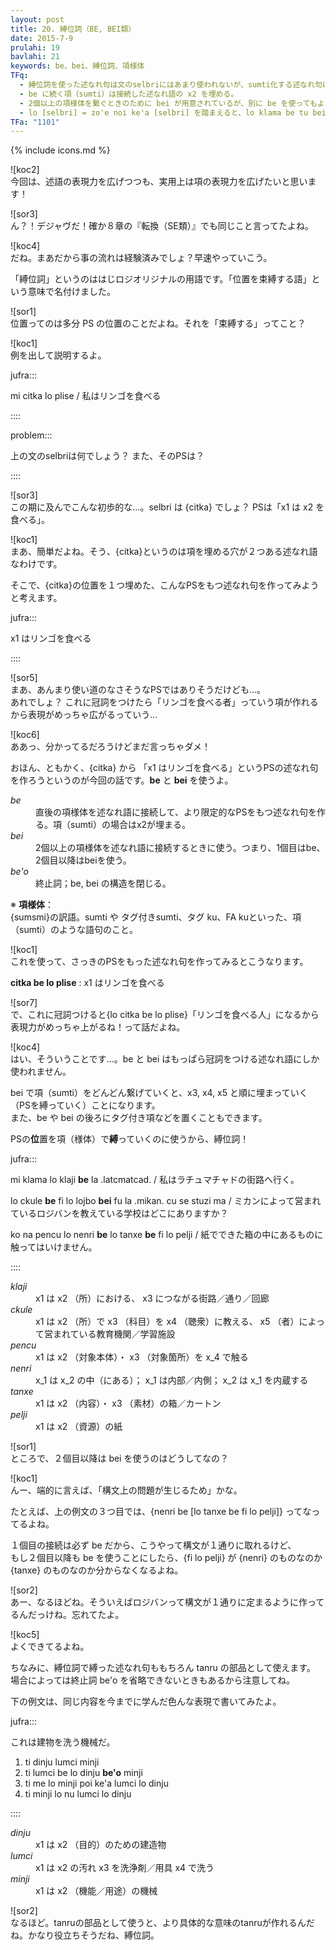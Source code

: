 ```yaml
---
layout: post
title: 20. 縛位詞（BE, BEI類）
date: 2015-7-9
prulahi: 19
bavlahi: 21
keywords: be、bei、縛位詞、項様体
TFq:
  - 縛位詞を使った述なれ句は文のselbriにはあまり使われないが、sumti化する述なれ句にかなり使われる。
  - be に続く項（sumti）は接続した述なれ語の x2 を埋める。
  - 2個以上の項様体を繋ぐときのために bei が用意されているが、別に be を使ってもよい。
  - lo [selbri] = zo'e noi ke'a [selbri] を踏まえると、lo klama be tu bei ti は zo'e noi ke'a klama tu ti とほぼ同意である。
TFa: "1101"
---
```

{% include icons.md %}

![koc2]  
今回は、述語の表現力を広げつつも、実用上は項の表現力を広げたいと思います！

![sor3]  
ん？！デジャヴだ！確か８章の『転換（SE類）』でも同じこと言ってたよね。

![koc4]  
だね。まあだから事の流れは経験済みでしょ？早速やっていこう。

「縛位詞」というのははじロジオリジナルの用語です。「位置を束縛する語」という意味で名付けました。

![sor1]  
位置ってのは多分 PS の位置のことだよね。それを「束縛する」ってこと？

![koc1]  
例を出して説明するよ。

jufra:::

mi citka lo plise / 私はリンゴを食べる

::::

problem:::

上の文のselbriは何でしょう？ また、そのPSは？

::::

![sor3]  
この期に及んでこんな初歩的な…。selbri は {citka} でしょ？ PSは「x1 は x2 を食べる」。

![koc1]  
まあ、簡単だよね。そう、{citka}というのは項を埋める穴が２つある述なれ語なわけです。

そこで、{citka}の位置を１つ埋めた、こんなPSをもつ述なれ句を作ってみようと考えます。

jufra:::

x1 はリンゴを食べる

::::

![sor5]  
まあ、あんまり使い道のなさそうなPSではありそうだけども…。  
あれでしょ？ これに冠詞をつけたら「リンゴを食べる者」っていう項が作れるから表現がめっちゃ広がるっていう…

![koc6]  
ああっ、分かってるだろうけどまだ言っちゃダメ！

おほん、ともかく、{citka} から 「x1 はリンゴを食べる」というPSの述なれ句を作ろうというのが今回の話です。<b>be</b> と <b>bei</b> を使うよ。

<dl class="box valsi drani">
<dt><dfn>be</dfn></dt>
<dd >直後の項様体を述なれ語に接続して、より限定的なPSをもつ述なれ句を作る。項（sumti）の場合はx2が埋まる。</dd>
<dt><dfn>bei</dfn></dt>
<dd >2個以上の項様体を述なれ語に接続するときに使う。つまり、1個目はbe、2個目以降はbeiを使う。</dd>
<dt><dfn>be'o</dfn></dt>
<dd >終止詞；be, bei の構造を閉じる。</dd>
</dl>

<div class="box">
※ <b>項様体</b>：<br>{sumsmi}の訳語。sumti や タグ付きsumti、タグ ku、FA kuといった、項（sumti）のような語句のこと。
</div>


![koc1]  
これを使って、さっきのPSをもった述なれ句を作ってみるとこうなります。

<b>citka be lo plise</b> : x1 はリンゴを食べる

![sor7]  
で、これに冠詞つけると{lo citka be lo plise}「リンゴを食べる人」になるから表現力がめっちゃ上がるね！って話だよね。

![koc4]  
はい、そういうことです…。be と bei はもっぱら冠詞をつける述なれ語にしか使われません。

bei で項（sumti）をどんどん繋げていくと、x3, x4, x5 と順に埋まっていく（PSを縛っていく）ことになります。  
また、be や bei の後ろにタグ付き項などを置くこともできます。

PSの<b>位</b>置を項（様体）で<b>縛</b>っていくのに使うから、縛位詞！

jufra:::

mi klama lo klaji <b>be</b> la .latcmatcad. / 私はラチュマチャドの街路へ行く。

lo ckule <b>be</b> fi lo lojbo <b>bei</b> fu la .mikan. cu se stuzi ma / ミカンによって営まれているロジバンを教えている学校はどこにありますか？

ko na pencu lo nenri <b>be</b> lo tanxe <b>be</b> fi lo pelji / 紙でできた箱の中にあるものに触ってはいけません。

::::

<dl class="box valsi">
<dt><dfn>klaji</dfn></dt>
<dd >x1 は x2 （所）における、 x3 につながる街路／通り／回廊</dd>
<dt><dfn>ckule</dfn></dt>
<dd >x1 は x2 （所）で x3 （科目）を x4 （聴衆）に教える、 x5 （者）によって営まれている教育機関／学習施設</dd>
<dt><dfn>pencu</dfn></dt>
<dd >x1 は x2 （対象本体）・ x3 （対象箇所）を x_4 で触る</dd>
<dt><dfn>nenri</dfn></dt>
<dd >x_1 は x_2 の中（にある）；  x_1 は内部／内側；  x_2 は x_1 を内蔵する</dd>
<dt><dfn>tanxe</dfn></dt>
<dd >x1 は x2 （内容）・ x3 （素材）の箱／カートン</dd>
<dt><dfn>pelji</dfn></dt>
<dd >x1 は x2 （資源）の紙</dd>
</dl>

![sor1]  
ところで、２個目以降は bei を使うのはどうしてなの？

![koc1]  
んー、端的に言えば、「構文上の問題が生じるため」かな。

たとえば、上の例文の３つ目では、{nenri be [lo tanxe be fi lo pelji]} ってなってるよね。

１個目の接続は必ず be だから、こうやって構文が１通りに取れるけど、  
もし２個目以降も be を使うことにしたら、{fi lo pelji} が {nenri} のものなのか {tanxe} のものなのか分からなくなるよね。

![sor2]  
あー、なるほどね。そういえばロジバンって構文が１通りに定まるように作ってるんだっけね。忘れてたよ。

![koc5]  
よくできてるよね。

ちなみに、縛位詞で縛った述なれ句ももちろん tanru の部品として使えます。  
場合によっては終止詞 be'o を省略できないときもあるから注意してね。

下の例文は、同じ内容を今までに学んだ色んな表現で書いてみたよ。

jufra:::

これは建物を洗う機械だ。

1. ti dinju lumci minji
2. ti lumci be lo dinju **be'o** minji
3. ti me lo minji poi ke'a lumci lo dinju
4. ti minji lo nu lumci lo dinju

::::

<dl class="box valsi">
<dt><dfn>dinju</dfn></dt>
<dd >x1 は x2 （目的）のための建造物</dd>
<dt><dfn>lumci</dfn></dt>
<dd >x1 は x2 の汚れ x3 を洗浄剤／用具 x4 で洗う</dd>
<dt><dfn>minji</dfn></dt>
<dd >x1 は x2 （機能／用途）の機械</dd>
</dl>

![sor2]  
なるほど。tanruの部品として使うと、より具体的な意味のtanruが作れるんだね。かなり役立ちそうだね、縛位詞。
